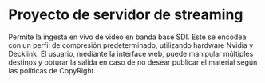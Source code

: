 # Proyecto de servidor de streaming
Permite la ingesta en vivo de video en banda base SDI. Este se encodea con un perfil de compresión predeterminado, utilizando hardware Nvidia y Decklink.
El usuario, mediante la interface web, puede manipular múltiples destinos y obturar la salida en caso de no desear publicar el material según las políticas de CopyRight.
